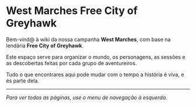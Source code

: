 # ️West Marches  Free City of Greyhawk

Bem-vind@ à wiki da nossa campanha **West Marches**, com base na lendária **Free City of Greyhawk**.

Este espaço serve para organizar o mundo, os personagens, as sessões e as descobertas feitas por cada grupo de aventureiros.

Tudo o que encontrares aqui pode mudar com o tempo  a história é viva, e és parte dela.

---

_Para ver todas as páginas, use o menu de navegação à esquerda._



















